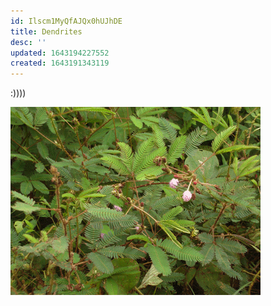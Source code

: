 ```yaml
---
id: Ilscm1MyQfAJQx0hUJhDE
title: Dendrites
desc: ''
updated: 1643194227552
created: 1643191343119
---
```


:))))

![Image_Description](assets/images/Mimosa_pudica.gif)